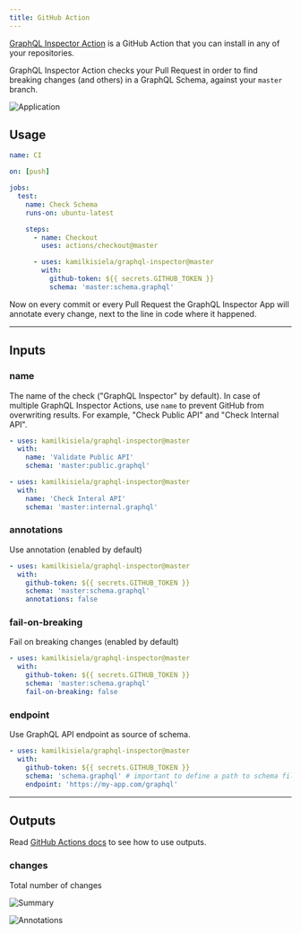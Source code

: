 ```yaml
---
title: GitHub Action
---
```


[GraphQL Inspector Action](https://github.com/marketplace/actions/graphql-inspector) is a GitHub Action that you can install in any of your repositories.

GraphQL Inspector Action checks your Pull Request in order to find breaking changes (and others) in a GraphQL Schema, against your `master` branch.

![Application](/img/github/app-action.jpg)

## Usage

```yaml
name: CI

on: [push]

jobs:
  test:
    name: Check Schema
    runs-on: ubuntu-latest

    steps:
      - name: Checkout
        uses: actions/checkout@master

      - uses: kamilkisiela/graphql-inspector@master
        with:
          github-token: ${{ secrets.GITHUB_TOKEN }}
          schema: 'master:schema.graphql'
```

Now on every commit or every Pull Request the GraphQL Inspector App will annotate every change, next to the line in code where it happened.

---

## Inputs

### name

The name of the check ("GraphQL Inspector" by default). 
In case of multiple GraphQL Inspector Actions, use `name` to prevent GitHub from overwriting results. For example, "Check Public API" and "Check Internal API".

```yaml
- uses: kamilkisiela/graphql-inspector@master
  with:
    name: 'Validate Public API'
    schema: 'master:public.graphql'

- uses: kamilkisiela/graphql-inspector@master
  with:
    name: 'Check Interal API'
    schema: 'master:internal.graphql'
```

### annotations

Use annotation (enabled by default)

```yaml
- uses: kamilkisiela/graphql-inspector@master
  with:
    github-token: ${{ secrets.GITHUB_TOKEN }}
    schema: 'master:schema.graphql'
    annotations: false
```

### fail-on-breaking

Fail on breaking changes (enabled by default)

```yaml
- uses: kamilkisiela/graphql-inspector@master
  with:
    github-token: ${{ secrets.GITHUB_TOKEN }}
    schema: 'master:schema.graphql'
    fail-on-breaking: false
```

### endpoint

Use GraphQL API endpoint as source of schema.

```yaml
- uses: kamilkisiela/graphql-inspector@master
  with:
    github-token: ${{ secrets.GITHUB_TOKEN }}
    schema: 'schema.graphql' # important to define a path to schema file, without a branch
    endpoint: 'https://my-app.com/graphql'
```

---

## Outputs

Read [GitHub Actions docs](https://help.github.com/en/actions/reference/workflow-syntax-for-github-actions#jobsjobs_idoutputs) to see how to use outputs.

### changes

Total number of changes

![Summary](/img/github/summary.jpg)

![Annotations](/img/cli/github.jpg)
